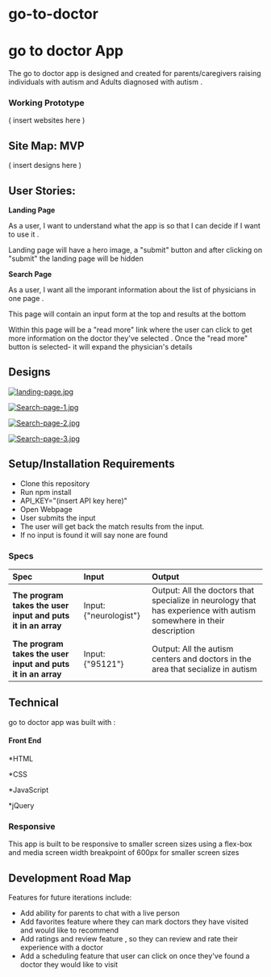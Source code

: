 # go-to-doctor
# go to doctor App

The go to doctor app is designed and created for parents/caregivers raising individuals with autism and Adults diagnosed with autism .

### Working Prototype

( insert websites here )

## Site Map: MVP

( insert designs here )

## User Stories:

**Landing Page**

As a user, I want to understand what the app is so that I can decide if I want to use it .

Landing page will have a hero image, a "submit" button and after clicking on "submit" the landing page will be hidden



**Search Page**

As a user, I want all the imporant information about the list of physicians in one page . 

This page will contain an input form at the top and results at the bottom

Within this page will be a "read more" link where the user can click to get more information on the doctor they've selected . Once the "read more" button is selected- it will expand the physician's details

## Designs 

[![landing-page.jpg](https://i.postimg.cc/ZRHkffj4/landing-page.jpg)](https://postimg.cc/9RDN0Yvn)

[![Search-page-1.jpg](https://i.postimg.cc/RVNrRLtx/Search-page-1.jpg)](https://postimg.cc/zVZPDWpx)

[![Search-page-2.jpg](https://i.postimg.cc/N0vWQhzQ/Search-page-2.jpg)](https://postimg.cc/Xrx2gPWP)

[![Search-page-3.jpg](https://i.postimg.cc/sXw8PMD2/Search-page-3.jpg)](https://postimg.cc/FdkDNsSt)

## Setup/Installation Requirements

- Clone this repository
- Run npm install
- API_KEY="(insert API key here)"
- Open Webpage
- User submits the input
- The user will get back the match results from the input.
- If no input is found it will say none are found

### Specs

| Spec                                                         | Input             | Output                                                                          |
| :----------------------------------------------------------- | :---------------- | :------------------------------------------------------------------------------ |
| **The program takes the user input and puts it in an array** | Input: {"neurologist"}    | Output: All the doctors that specialize in neurology that has experience with autism somewhere in their description                      |
| **The program takes the user input and puts it in an array** | Input: {"95121"} | Output: All the autism centers and doctors in the area that secialize in autism|



## Technical

go to doctor app was built with :

#### Front End

*HTML

*CSS

*JavaScript

*jQuery

### Responsive
This app is built to be responsive to smaller screen sizes using a flex-box and media screen width breakpoint of 600px for smaller screen sizes

## Development Road Map
Features for future iterations include: 
- Add ability for parents to chat with a live person
- Add favorites feature where they can mark doctors they have visited and would like to recommend
- Add ratings and review feature , so they can review and rate their experience with a doctor
- Add a scheduling feature that user can click on once they've found a doctor they would like to visit 



